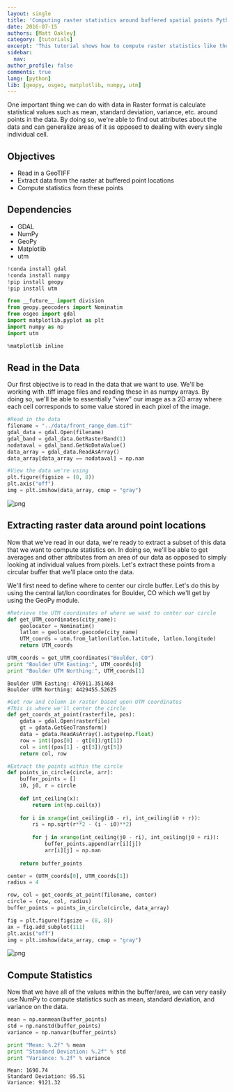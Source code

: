 ```yaml
---
layout: single
title: 'Computing raster statistics around buffered spatial points Python'
date: 2016-07-15
authors: [Matt Oakley]
category: [tutorials]
excerpt: 'This tutorial shows how to compute raster statistics like the mean and variance around buffered spatial points in Python.'
sidebar:
  nav:
author_profile: false
comments: true
lang: [python]
lib: [geopy, osgeo, matplotlib, numpy, utm]
---
```


One important thing we can do with data in Raster format is calculate statistical values such as mean, standard deviation, variance, etc. around points in the data. By doing so, we're able to find out attributes about the data and can generalize areas of it as opposed to dealing with every single individual cell.

## Objectives

- Read in a GeoTIFF
- Extract data from the raster at buffered point locations
- Compute statistics from these points

## Dependencies

- GDAL
- NumPy
- GeoPy
- Matplotlib
- utm


```python
!conda install gdal
!conda install numpy
!pip install geopy
!pip install utm
```


```python
from __future__ import division
from geopy.geocoders import Nominatim
from osgeo import gdal
import matplotlib.pyplot as plt
import numpy as np
import utm

%matplotlib inline
```

## Read in the Data

Our first objective is to read in the data that we want to use. We'll be working with .tiff image files and reading these in as numpy arrays. By doing so, we'll be able to essentially "view" our image as a 2D array where each cell corresponds to some value stored in each pixel of the image.


```python
#Read in the data
filename = "../data/front_range_dem.tif"
gdal_data = gdal.Open(filename)
gdal_band = gdal_data.GetRasterBand(1)
nodataval = gdal_band.GetNoDataValue()
data_array = gdal_data.ReadAsArray()
data_array[data_array == nodataval] = np.nan

#View the data we're using
plt.figure(figsize = (8, 8))
plt.axis("off")
img = plt.imshow(data_array, cmap = "gray")
```


![png](/images/extract-raster-around-buffered-points_files/extract-raster-around-buffered-points_4_0.png)


## Extracting raster data around point locations

Now that we've read in our data, we're ready to extract a subset of this data that we want to compute statistics on. In doing so, we'll be able to get averages and other attributes from an area of our data as opposed to simply looking at individual values from pixels. Let's extract these points from a circular buffer that we'll place onto the data.

We'll first need to define where to center our circle buffer. Let's do this by using the central lat/lon coordinates for Boulder, CO which we'll get by using the GeoPy module.


```python
#Retrieve the UTM coordinates of where we want to center our circle
def get_UTM_coordinates(city_name):
    geolocator = Nominatim()
    latlon = geolocator.geocode(city_name)
    UTM_coords = utm.from_latlon(latlon.latitude, latlon.longitude)
    return UTM_coords

UTM_coords = get_UTM_coordinates("Boulder, CO")
print "Boulder UTM Easting:", UTM_coords[0]
print "Boulder UTM Northing:", UTM_coords[1]
```

    Boulder UTM Easting: 476911.351468
    Boulder UTM Northing: 4429455.52625



```python
#Get row and column in raster based upon UTM coordinates
#This is where we'll center the circle
def get_coords_at_point(rasterfile, pos):
    gdata = gdal.Open(rasterfile)
    gt = gdata.GetGeoTransform()
    data = gdata.ReadAsArray().astype(np.float)
    row = int((pos[0] - gt[0])/gt[1])
    col = int((pos[1] - gt[3])/gt[5])
    return col, row

#Extract the points within the circle
def points_in_circle(circle, arr):
    buffer_points = []
    i0, j0, r = circle
    
    def int_ceiling(x):
        return int(np.ceil(x))
    
    for i in xrange(int_ceiling(i0 - r), int_ceiling(i0 + r)):
        ri = np.sqrt(r**2 - (i - i0)**2)
        
        for j in xrange(int_ceiling(j0 - ri), int_ceiling(j0 + ri)):
            buffer_points.append(arr[i][j])
            arr[i][j] = np.nan
    
    return buffer_points

center = (UTM_coords[0], UTM_coords[1])
radius = 4

row, col = get_coords_at_point(filename, center) 
circle = (row, col, radius)
buffer_points = points_in_circle(circle, data_array)

fig = plt.figure(figsize = (8, 8))
ax = fig.add_subplot(111)
plt.axis("off")
img = plt.imshow(data_array, cmap = "gray")
```


![png](/images/extract-raster-around-buffered-points_files/extract-raster-around-buffered-points_7_0.png)


## Compute Statistics

Now that we have all of the values within the buffer/area, we can very easily use NumPy to compute statistics such as mean, standard deviation, and variance on the data.


```python
mean = np.nanmean(buffer_points)
std = np.nanstd(buffer_points)
variance = np.nanvar(buffer_points)

print "Mean: %.2f" % mean
print "Standard Deviation: %.2f" % std
print "Variance: %.2f" % variance
```

    Mean: 1690.74
    Standard Deviation: 95.51
    Variance: 9121.32



```python

```
